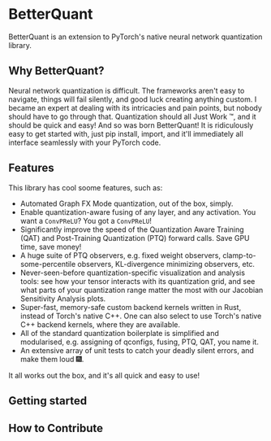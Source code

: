 # BetterQuant

BetterQuant is an extension to PyTorch's native neural network quantization library. 

## Why BetterQuant?
Neural network quantization is difficult. The frameworks aren't easy to navigate, things will fail silently, and good luck creating anything custom. I became an expert at dealing with its intricacies and pain points, but nobody should have to go through that. Quantization should all Just Work :tm:, and it should be quick and easy! And so was born BetterQuant! It is ridiculously easy to get started with, just pip install, import, and it'll immediately all interface seamlessly with your PyTorch code.

## Features
This library has cool soome features, such as:
- Automated Graph FX Mode quantization, out of the box, simply.
- Enable quantization-aware fusing of any layer, and any activation. You want a `ConvPReLU`? You got a `ConvPReLU`!
- Significantly improve the speed of the Quantization Aware Training (QAT) and Post-Training Quantization (PTQ) forward calls. Save GPU time, save money!
- A huge suite of PTQ observers, e.g. fixed weight observers, clamp-to-some-percentile observers, KL-divergence minimizing observers, etc.
- Never-seen-before quantization-specific visualization and analysis tools: see how your tensor interacts with its quantization grid, and see what parts of your quantization range matter the most with our Jacobian Sensitivity Analysis plots.
- Super-fast, memory-safe custom backend kernels written in Rust, instead of Torch's native C++. One can also select to use Torch's native C++ backend kernels, where they are available.
- All of the standard quantization boilerplate is simplified and modularised, e.g. assigning of qconfigs, fusing, PTQ, QAT, you name it.
- An extensive array of unit tests to catch your deadly silent errors, and make them loud :fireworks:.

It all works out the box, and it's all quick and easy to use!

## Getting started

## How to Contribute


